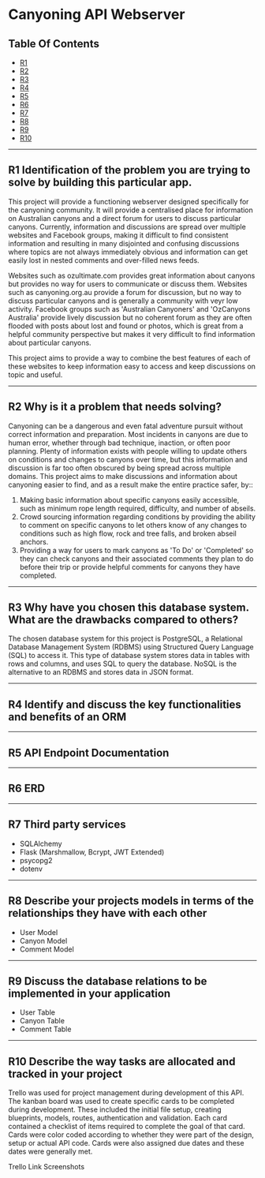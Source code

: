 # **Canyoning API Webserver**

## Table Of Contents

  - [R1](#R1)
  - [R2](#R2)
  - [R3](#R3)
  - [R4](#R4)
  - [R5](#R5)
  - [R6](#R6)
  - [R7](#R7)
  - [R8](#R8)
  - [R9](#R9)
  - [R10](#R10)

---

## R1 Identification of the problem you are trying to solve by building this particular app.

This project will provide a functioning webserver designed specifically for the canyoning community. It will provide a centralised place for information on Australian canyons and a direct forum for users to discuss particular canyons. Currently, information and discussions are spread over multiple websites and Facebook groups, making it difficult to find consistent information and resulting in many disjointed and confusing discussions where topics are not always immediately obvious and information can get easily lost in nested comments and over-filled news feeds.

Websites such as ozultimate.com provides great information about canyons but provides no way for users to communicate or discuss them. Websites such as canyoning.org.au provide a forum for discussion, but no way to discuss particular canyons and is generally a community with veyr low activity. Facebook groups such as 'Australian Canyoners' and 'OzCanyons Australia' provide lively discussion but no coherent forum as they are often flooded with posts about lost and found or photos, which is great from a helpful community perspective but makes it very difficult to find information about particular canyons.

This project aims to provide a way to combine the best features of each of these websites to keep information easy to access and keep discussions on topic and useful.

---

## R2 Why is it a problem that needs solving?

Canyoning can be a dangerous and even fatal adventure pursuit without correct information and preparation. Most incidents in canyons are due to human error, whether through bad technique, inaction, or often poor planning. Plenty of information exists with people willing to update others on conditions and changes to canyons over time, but this information and discussion is far too often obscured by being spread across multiple domains. This project aims to make discussions and information about canyoning easier to find, and as a result make the entire practice safer, by::

1. Making basic information about specific canyons easily accessible, such as minimum rope length required, difficulty, and number of abseils.
2. Crowd sourcing information regarding conditions by providing the ability to comment on specific canyons to let others know of any changes to conditions such as high flow, rock and tree falls, and broken abseil anchors.
3. Providing a way for users to mark canyons as 'To Do' or 'Completed' so they can check canyons and their associated comments they plan to do before their trip or provide helpful comments for canyons they have completed.

---

## R3 Why have you chosen this database system. What are the drawbacks compared to others?

The chosen database system for this project is PostgreSQL, a Relational Database Management System (RDBMS) using Structured Query Language (SQL) to access it. This type of database system stores data in tables with rows and columns, and uses SQL to query the database. NoSQL is the alternative to an RDBMS and stores data in JSON format. 



---

## R4 Identify and discuss the key functionalities and benefits of an ORM

---

## R5 API Endpoint Documentation

---

## R6 ERD

---

## R7 Third party services

- SQLAlchemy
- Flask (Marshmallow, Bcrypt, JWT Extended)
- psycopg2
- dotenv

---

## R8 Describe your projects models in terms of the relationships they have with each other

- User Model
- Canyon Model
- Comment Model

---

## R9 Discuss the database relations to be implemented in your application

- User Table
- Canyon Table
- Comment Table

---

## R10 Describe the way tasks are allocated and tracked in your project

Trello was used for project management during development of this API. The kanban board was used to create specific cards to be completed during development. These included the initial file setup, creating blueprints, models, routes, authentication and validation. Each card contained a checklist of items required to complete the goal of that card. Cards were color coded according to whether they were part of the design, setup or actual API code. Cards were also assigned due dates and these dates were generally met.

Trello Link
Screenshots